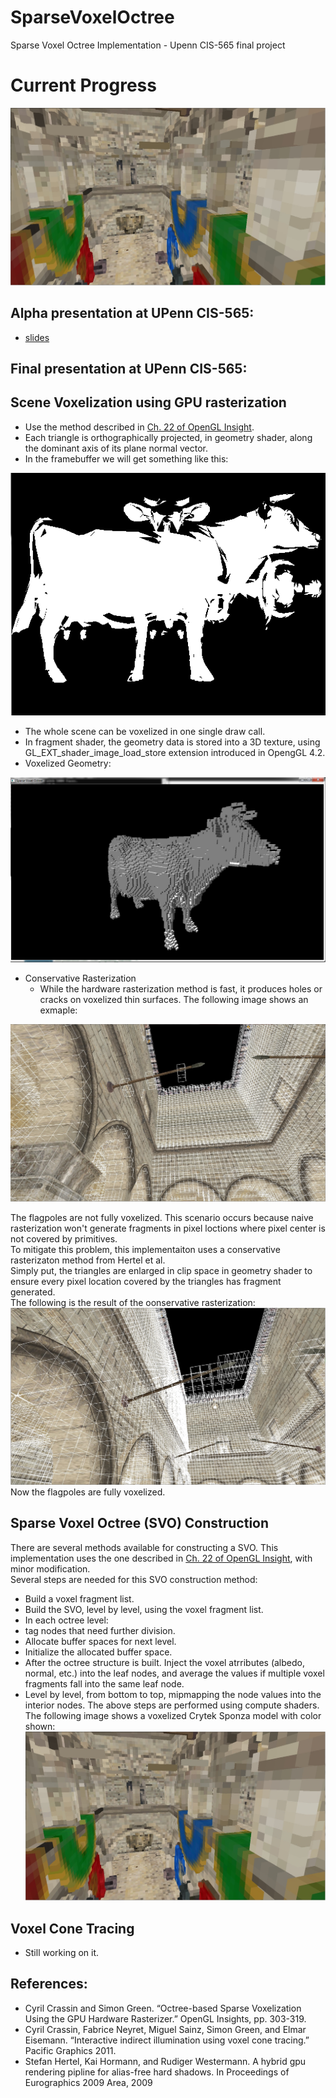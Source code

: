 SparseVoxelOctree 
=================

Sparse Voxel Octree Implementation - Upenn CIS-565 final project

# Current Progress  
 ![Voxelized scene](doc/voxelColorScene.jpg) 
 
## Alpha presentation at UPenn CIS-565:
 * [slides](doc/alphademo.ppt)
 
## Final presentation at UPenn CIS-565:

## Scene Voxelization using GPU rasterization
 * Use the method described in [Ch. 22 of OpenGL Insight](http://www.seas.upenn.edu/~pcozzi/OpenGLInsights/OpenGLInsights-SparseVoxelization.pdf).
 * Each triangle is orthographically projected, in geometry shader, along the dominant axis of its plane normal vector.
 * In the framebuffer we will get something like this:
 
 ![projection](doc/shot1.png)  
 * The whole scene can be voxelized in one single draw call.
 * In fragment shader, the geometry data is stored into a 3D texture, using GL_EXT_shader_image_load_store extension introduced in OpengGL 4.2.
 * Voxelized Geometry:  
 
 ![voxeledCow](doc/shot2.png)  
 * Conservative Rasterization
   * While the hardware rasterization method is fast, it produces holes or cracks on voxelized thin surfaces. 
   The following image shows an exmaple:
   
  ![naive rasterization](doc/withoutConvRast.jpg)  
  
  The flagpoles are not fully voxelized. This scenario occurs because naive rasterization won't generate fragments in pixel loctions where pixel center is not 
  covered by primitives.  
  To mitigate this problem, this implementaiton uses a conservative rasterizaton method from Hertel et al.  
  Simply put, the triangles are enlarged in clip space in geometry shader to ensure every pixel location covered by the triangles has fragment generated.  
  The following is the result of the oonservative rasterization:  
  ![conservative rasterization](doc/withConvRast.jpg)  
  Now the flagpoles are fully voxelized.
  
## Sparse Voxel Octree (SVO) Construction  
  There are several methods available for constructing a SVO. This implementation uses the one described in [Ch. 22 of OpenGL Insight](http://www.seas.upenn.edu/~pcozzi/OpenGLInsights/OpenGLInsights-SparseVoxelization.pdf),
  with minor modification.  
  Several steps are needed for this SVO construction method: 
  
 * Build a voxel fragment list.
 * Build the SVO, level by level, using the voxel fragment list.
 * In each octree level:
  * tag nodes that need further division.
  * Allocate buffer spaces for next level.
  * Initialize the allocated buffer space.
 * After the octree structure is built. Inject the voxel atrributes (albedo, normal, etc.) into the leaf nodes, and average the values if multiple voxel fragments fall into the same leaf node.
 * Level by level, from bottom to top, mipmapping the node values into the interior nodes.
The above steps are performed using compute shaders. 
The following image shows a voxelized Crytek Sponza model with color shown:  
 ![Voxelized scene](doc/voxelColorScene.jpg)
 
## Voxel Cone Tracing 
 * Still working on it.
 
## References:
 * Cyril Crassin and Simon Green. “Octree-based Sparse Voxelization Using the GPU Hardware Rasterizer.” OpenGL Insights, pp. 303-319.
 * Cyril Crassin, Fabrice Neyret, Miguel Sainz, Simon Green, and Elmar Eisemann. “Interactive indirect illumination using voxel cone tracing.” Pacific Graphics 2011.
 * Stefan Hertel, Kai Hormann, and Rudiger Westermann. A hybrid gpu rendering pipline for alias-free hard shadows. In Proceedings of Eurographics 2009 Area, 2009 


